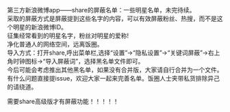 第三方新浪微博app——share的屏蔽名单：一些明星名单，未完待续。  
采取的屏蔽方式是屏蔽提到这些名字的内容，可以有效屏蔽粉丝、热搜，而不是这个明星的新浪微博ID。  
征集经常看到的明星名字，粉丝对明星的爱称!  
净化普通人的网络空间，远离饭圈。  
导入方式：打开share,呼出菜单栏,选择“设置”→“隐私设置”→“关键词屏蔽”→右上角时钟图标→“导入屏蔽词”，选择黑名单文件即可。  
今后可能会考虑推出其他黑名单，如果没有合并版，大家请自行合并为一个文件。  
有什么问题直接提issue，欢迎大家一起来完善名单。饭圈人士夹带私货排除异己的请绕道。  

需要share高级版才有屏蔽功能！！！！！

